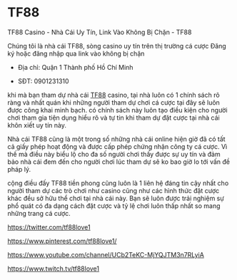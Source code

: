 # TF88

TF88 Casino -  Nhà Cái Uy Tín, Link Vào Không Bị Chặn - TF88

Chúng tôi là nhà cái TF88, sòng casino uy tín trên thị trường cá cược Đăng ký hoặc đăng nhập qua link vào không bị chặn

- Địa chỉ: Quận 1 Thành phố Hồ Chí Minh

- SĐT: 0901231310

khi mà bạn tham dự nhà cái [TF88](https://tf88.love/) casino, tại nhà luôn có 1 chính sách rõ ràng và nhất quán khi những người tham dự chơi cá cược tại đây sẽ luôn được công khai minh bạch. có chính sách này luôn tạo điều kiện cho người chơi tham gia tiện dụng hiểu rõ và tự tin khi tham dự đặt cược tại nhà cái khôn xiết uy tín này.

Nhà cái TF88 cũng là một trong số những nhà cái online hiện giờ đã có tất cả giấy phép hoạt động và được cấp phép chứng nhận công ty cá cược. Vì thế mà điều này biểu lộ cho đa số người chơi thấy được sự uy tín và đảm bảo nhà cái đem đến cho người chơi lúc tham dự sẽ ko bao giờ lo tới vấn đề pháp lý.

cộng điều đấy TF88 tiền phong cũng luôn là 1 liên hệ đáng tin cậy nhất cho người tham dự các trò chơi như casino cũng như các hình thức đặt cược khác đều sở hữu thể chơi tại nhà cái này. Bạn sẽ luôn được trải nghiệm sự phổ quát có đa dạng cách đặt cược và tỷ lệ chơi luôn thấp nhất so mang những trang cá cược.

https://twitter.com/tf88love1

https://www.pinterest.com/tf88love1/

https://www.youtube.com/channel/UCb2TeKC-MjYQJTM3n7RLyiA

https://www.twitch.tv/tf88love1
  
